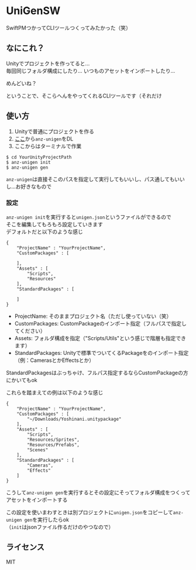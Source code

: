 # UniGenSW
SwiftPMつかってCLIツールつくってみたかった（笑）

## なにこれ？

Unityでプロジェクトを作ってると...  
毎回同じフォルダ構成にしたり...
いつものアセットをインポートしたり...

めんどいね？

ということで、そこらへんをやってくれるCLIツールです（それだけ

## 使い方

1. Unityで普通にプロジェクトを作る
1. [ここ](https://github.com/anzfactory/UniGenSW/releases/latest)から`anz-unigen`をDL
1. ここからはターミナルで作業

```
$ cd YourUnityProjectPath
$ anz-unigen init
$ anz-unigen gen
```

`anz-unigen`は直接そこのパスを指定して実行してもいいし、パス通してもいいし...お好きなもので

### 設定

`anz-unigen init`を実行すると`unigen.json`というファイルができるので  
そこを編集してもろもろ設定していきます  
デフォルトだと以下のような感じ

    {
        "ProjectName" : "YourProjectName",
        "CustomPackages" : [

        ],
        "Assets" : [
            "Scripts",
            "Resources"
        ],
        "StandardPackages" : [

        ]
    }

* ProjectName: そのままプロジェクト名（ただし使っていない（笑）  
* CustomPackages: CustomPackageのインポート指定（フルパスで指定してください）  
* Assets: フォルダ構成を指定（"Scripts/Utils"という感じで階層も指定できます）  
* StandardPackages: Unityで標準でついてくるPackageをのインポート指定（例：CamerasとかEffectsとか）

StandardPackagesはぶっちゃけ、フルパス指定するならCustomPackageの方にかいてもok

これらを踏まえての例は以下のような感じ

    {
        "ProjectName" : "YourProjectName",
        "CustomPackages" : [
            "~/Downloads/Yoshinani.unitypackage"
        ],
        "Assets" : [
            "Scripts",
            "Resources/Sprites",
            "Resources/Prefabs",
            "Scenes"
        ],
        "StandardPackages" : [
            "Cameras",
            "Effects"
        ]
    }

こうして`anz-unigen gen`を実行するとその設定にそってフォルダ構成をつくってアセットをインポートする

この設定を使いまわすときは別プロジェクトに`unigen.json`をコピーして`anz-unigen gen`を実行したらok  
（`init`はjsonファイル作るだけのやつなので）

## ライセンス

MIT
